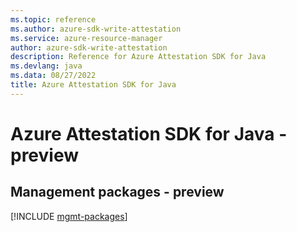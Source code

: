 ```yaml
---
ms.topic: reference
ms.author: azure-sdk-write-attestation
ms.service: azure-resource-manager
author: azure-sdk-write-attestation
description: Reference for Azure Attestation SDK for Java
ms.devlang: java
ms.data: 08/27/2022
title: Azure Attestation SDK for Java
---
```

# Azure Attestation SDK for Java - preview

## Management packages - preview
[!INCLUDE [mgmt-packages](attestation-mgmt-index.md)]